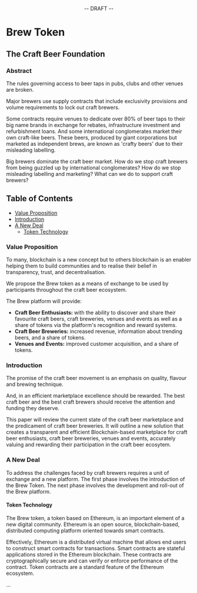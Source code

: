<p align="center">
-- DRAFT --
</p>

<p align="center">
  <h1>Brew Token</h1>
</p>

<p align="center">
<h2>The Craft Beer Foundation</h2>
</p>

<p align="center">
<h3>Abstract</h3>
</p>

The rules governing access to beer taps in pubs, clubs and other venues are broken. 

Major brewers use supply contracts that include exclusivity provisions and volume requirements to lock out craft brewers.

Some contracts require venues to dedicate over 80% of beer taps to their big name brands in exchange for rebates,
infrastructure investment and refurbishment loans. And some international conglomerates market their own craft-like 
beers. These beers, produced by giant corporations but marketed as independent brews, are known as 'crafty beers' due 
to their misleading labelling.

Big brewers dominate the craft beer market. How do we stop craft brewers from being guzzled up by international 
conglomerates? How do we stop misleading labelling and marketing? What can we do to support craft brewers?

## Table of Contents

- [Value Proposition](#value-proposition)
- [Introduction](#introduction)
- [A New Deal](#a-new-deal)
  - [Token Technology](#token-technology)

### Value Proposition

To many, blockchain is a new concept but to others blockchain is an enabler helping them to build communities and to
realise their belief in transparency, trust, and decentralisation.

We propose the Brew token as a means of exchange to be used by participants throughout the craft beer ecosystem.

The Brew platform will provide:

- <strong>Craft Beer Enthusiasts:</strong> with the ability to discover and share their favourite craft beers, craft 
  breweries, venues and events as well as a share of tokens via the platform's recognition and reward systems.
- <strong>Craft Beer Breweries:</strong> increased revenue, information about trending beers, and a share of tokens.
- <strong>Venues and Events:</strong> improved customer acquisition, and a share of tokens.

### Introduction

The promise of the craft beer movement is an emphasis on quality, flavour and brewing technique.

And, in an efficient marketplace excellence should be rewarded. The best craft beer and the best craft brewers should 
receive the attention and funding they deserve.

This paper will review the current state of the craft beer marketplace and the predicament of craft beer breweries.
It will outline a new solution that creates a transparent and efficient Blockchain-based marketplace for craft beer 
enthusiasts, craft beer breweries, venues and events, accurately valuing and rewarding their participation in the 
craft beer ecosytem.

### A New Deal

To address the challenges faced by craft brewers requires a unit of exchange and a new platform. The first phase
involves the introduction of the Brew Token. The next phase involves the development and roll-out of the Brew platform.

#### Token Technology

The Brew token, a token based on Ethereum, is an important element of a new digital community.
Ethereum is an open source, blockchain-based, distributed computing platform oriented towards smart contracts.

Effectively, Ethereum is a distributed virtual machine that allows end users to construct smart contracts for
transactions. Smart contracts are stateful applications stored in the Ethereum blockchain. These contracts are
cryptographically secure and can verify or enforce performance of the contract. Token contracts are a standard feature
of the Ethereum ecosystem.

...